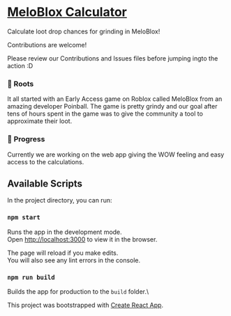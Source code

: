 # [MeloBlox Calculator](https://tacheometry.github.io/meloblox-calculator)

Calculate loot drop chances for grinding in MeloBlox!

Contributions are welcome!

Please review our Contributions and Issues files before jumping ingto the action :D


### 🌱 Roots

It all started with an Early Access game on Roblox called MeloBlox from an amazing developer Poinball. The game is pretty grindy and our goal after tens of hours spent in the game was to give the community a tool to approximate their loot.


### 🌳 __Progress__

Currently we are working on the web app giving the WOW feeling and easy access to the calculations.



## Available Scripts

In the project directory, you can run:

### `npm start`

Runs the app in the development mode.\
Open [http://localhost:3000](http://localhost:3000) to view it in the browser.

The page will reload if you make edits.\
You will also see any lint errors in the console.
### `npm run build`

Builds the app for production to the `build` folder.\

This project was bootstrapped with [Create React App](https://github.com/facebook/create-react-app).
